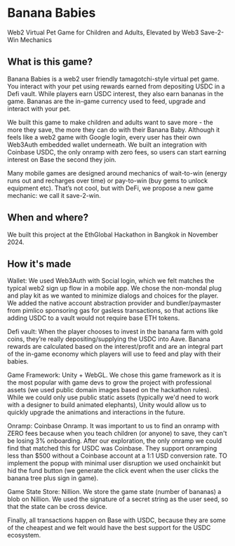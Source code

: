# Banana Babies

Web2 Virtual Pet Game for Children and Adults, Elevated by Web3 Save-2-Win Mechanics

## What is this game?

Banana Babies is a web2 user friendly tamagotchi-style virtual pet game. You interact with your pet using rewards earned from depositing USDC in a Defi vault. While players earn USDC interest, they also earn bananas in the game. Bananas are the in-game currency used to feed, upgrade and interact with your pet. 

We built this game to make children and adults want to save more - the more they save, the more they can do with their Banana Baby. Although it feels like a web2 game with Google login, every user has their own Web3Auth embedded wallet underneath. We built an integration with Coinbase USDC, the only onramp with zero fees, so users can start earning interest on Base the second they join. 

Many mobile games are designed around mechanics of wait-to-win (energy runs out and recharges over time) or pay-to-win (buy gems to unlock equipment etc). That’s not cool, but with DeFi, we propose a new game mechanic: we call it save-2-win. 

## When and where?

We built this project at the EthGlobal Hackathon in Bangkok in November 2024.

## How it's made

Wallet: We used Web3Auth with Social login, which we felt matches the typical web2 sign up flow in a mobile app. We chose the non-mondal plug and play kit as we wanted to minimize dialogs and choices for the player. We added the native account abstraction provider and bundler/paymaster from pimlico sponsoring gas for gasless transactions, so that actions like adding USDC to a vault would not require base ETH tokens. 

Defi vault: When the player chooses to invest in the banana farm with gold coins, they’re really depositing/supplying the USDC into Aave. Banana rewards are calculated based on the interest/profit and are an integral part of the in-game economy which players will use to feed and play with their babies. 

Game Framework: Unity + WebGL. We chose this game framework as it is the most popular with game devs to grow the project with professional assets (we used public domain images based on the hackathon rules). While we could only use public static assets (typically we'd need to work with a designer to build animated elephants), Unity would allow us to quickly upgrade the animations and interactions in the future. 

Onramp: Coinbase Onramp. It was important to us to find an onramp with ZERO fees because when you teach children (or anyone) to save, they can't be losing 3% onboarding. After our exploration, the only onramp we could find that matched this for USDC was Coinbase. They support onramping less than $500 without a Coinbase account at a 1:1 USD conversion rate. TO implement the popup with minimal user disruption we used onchainkit but hid the fund button (we generate the click event when the user clicks the banana tree plus sign in game). 

Game State Store: Nillion. We store the game state (number of bananas) a blob on Nillion. We used the signature of a secret string as the user seed, so that the state can be cross device. 

Finally, all transactions happen on Base with USDC, because they are some of the cheapest and we felt would have the best support for the USDC ecosystem. 